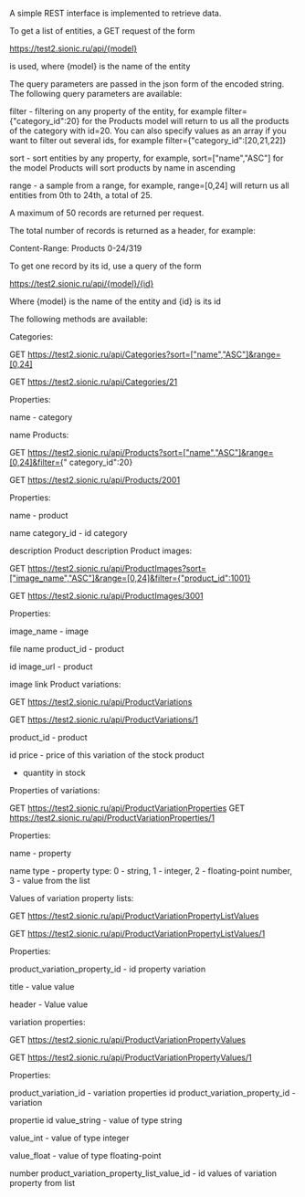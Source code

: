 A simple REST interface is implemented to retrieve data.

To get a list of entities, a GET request of the form

https://test2.sionic.ru/api/{model}

is used, where {model} is the name of the entity

The query parameters are passed in the json form of the encoded string. The following query parameters are available:

filter - filtering on any property of the entity, for example filter={"category_id":20} for the Products model will return to us all the products of the category with id=20. You can also specify values as an array if you want to filter out several ids, for example filter={"category_id":[20,21,22]}

sort - sort entities by any property, for example, sort=["name","ASC"] for the model Products will sort products by name in ascending

range - a sample from a range, for example, range=[0,24] will return us all entities from 0th to 24th, a total of 25.

A maximum of 50 records are returned per request.

The total number of records is returned as a header, for example:

Content-Range: Products 0-24/319

To get one record by its id, use a query of the form

https://test2.sionic.ru/api/{model}/{id}

Where {model} is the name of the entity and {id} is its id


The following methods are available:

Categories:

GET https://test2.sionic.ru/api/Categories?sort=["name","ASC"]&range=[0,24]

GET https://test2.sionic.ru/api/Categories/21

Properties:

name - category

name Products:

GET https://test2.sionic.ru/api/Products?sort=["name","ASC"]&range=[0,24]&filter={" category_id":20}

GET https://test2.sionic.ru/api/Products/2001

Properties:

name - product

name category_id - id category


description
Product description
Product images:

GET https://test2.sionic.ru/api/ProductImages?sort=["image_name","ASC"]&range=[0,24]&filter={"product_id":1001}

GET https://test2.sionic.ru/api/ProductImages/3001

Properties:

image_name - image

file name product_id - product

id image_url - product

image link Product variations:

GET https://test2.sionic.ru/api/ProductVariations

GET https://test2.sionic.ru/api/ProductVariations/1

product_id - product

id price - price of this variation of the stock product

- quantity in stock

Properties of variations:

GET
https://test2.sionic.ru/api/ProductVariationProperties
GET https://test2.sionic.ru/api/ProductVariationProperties/1

Properties:

name - property

name type - property type: 0 - string, 1 - integer, 2 - floating-point number, 3 - value from the list

Values of variation property lists:

GET https://test2.sionic.ru/api/ProductVariationPropertyListValues

GET https://test2.sionic.ru/api/ProductVariationPropertyListValues/1

Properties:

product_variation_property_id - id property variation

title - value value

header - Value value

variation properties:

GET https://test2.sionic.ru/api/ProductVariationPropertyValues

GET https://test2.sionic.ru/api/ProductVariationPropertyValues/1

Properties:

product_variation_id - variation properties
id
product_variation_property_id - variation

propertie id value_string - value of type string

value_int - value of type integer

value_float - value of type floating-point

number product_variation_property_list_value_id - id values of variation property from list